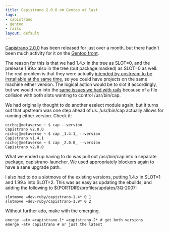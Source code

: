 ```yaml
--- 
title: Capistrano 2.0.0 on Gentoo at last
tags: 
- capistrano
- gentoo
- rails
layout: default
---
```

[Capistrano 2.0.0](http://www.capify.org) has been released for just over a month, but there hadn't been much activity for it on the [Gentoo front](https://bugs.gentoo.org/show_bug.cgi?id=187490).

The reason for this is that we had 1.4.x in the tree as SLOT=0, and the prelease 1.99.x also in the tree (but package.masked) as SLOT=0 as well. The real problem is that they were actually [intended by upstream to be installable at the same time](http://www.capify.org/upgrade/faq), so you could have projects on the same machine either version. The logical action would be to slot it accordingly, but we would run into the [same issues we had with rails](/blog/permalink/dev-ruby-rails-file-collision-free-since-september-2007.html) because of a file collision with both slots wanting to control /usr/bin/cap.

We had originally thought to do another eselect module again, but it turns out that upstream was one step ahead of us. /usr/bin/cap actually allows for running either version. Check it:

    nichoj@metaverse ~ $ cap --version
    Capistrano v2.0.0
    nichoj@metaverse ~ $ cap _1.4.1_ --version
    Capistrano v1.4.1
    nichoj@metaverse ~ $ cap _2.0.0_ --version
    Capistrano v2.0.0

What we ended up having to do was pull out /usr/bin/cap into a separate package, capistrano-launcher. We used appropriately [blockers](http://planet.gentoo.org/developers/zmedico/2007/08/19/using_blockers_to_adjust_merge_order) again to have a sane upgrade path.

I also had to do a slotmove of the existing versions, putting 1.4.x in SLOT=1 and 1.99.x into SLOT=2. This was as easy as updating the ebuilds, and adding the following to ${PORTDIR}/profiles/updates/3Q-2007:

    slotmove =dev-ruby/capistrano-1.4* 0 1
    slotmove =dev-ruby/capistrano-1.9* 0 2

Without further ado, make with the emerging.

	emerge -atv =capistrano-1* =capistrano-2* # get both versions
	emerge -atv capistrano # or just the latest
